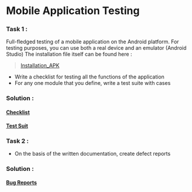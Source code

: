 # Mobile Application Testing
### Task 1 :
Full-fledged testing of a mobile application on the Android platform. For testing purposes, you can use both a real device and an emulator (Android Studio) The installation file itself can be found here :  
  >[Installation_APK](https://drive.google.com/file/d/1IkqWnm6z293ETG0MdveKTjrsrWd7WQHz/view?usp=sharing)

  - Write a checklist for testing all the functions of the application 
  - For any one module that you define, write a test suite with cases

### Solution :
 #### [Checklist](https://docs.google.com/spreadsheets/d/1ZZPCULtm-FOGzgMmUAF12G0CKvoMEZvUsibOql6A9ao/edit?usp=sharing)
 #### [Test Suit](Mobile_App_Cases.csv)

### Task 2 :
- On the basis of the written documentation, create defect reports

### Solution :
#### [Bug Reports](Mobile_App_BugReports.csv)
